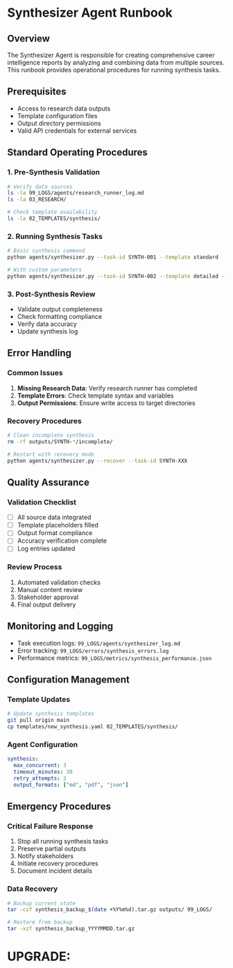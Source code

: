 # Synthesizer Agent Runbook

## Overview

The Synthesizer Agent is responsible for creating comprehensive career intelligence reports by analyzing and combining data from multiple sources. This runbook provides operational procedures for running synthesis tasks.

## Prerequisites

- Access to research data outputs
- Template configuration files
- Output directory permissions
- Valid API credentials for external services

## Standard Operating Procedures

### 1. Pre-Synthesis Validation

```bash
# Verify data sources
ls -la 99_LOGS/agents/research_runner_log.md
ls -la 03_RESEARCH/

# Check template availability
ls -la 02_TEMPLATES/synthesis/
```

### 2. Running Synthesis Tasks

```bash
# Basic synthesis command
python agents/synthesizer.py --task-id SYNTH-001 --template standard

# With custom parameters
python agents/synthesizer.py --task-id SYNTH-002 --template detailed --output-format pdf
```

### 3. Post-Synthesis Review

- Validate output completeness
- Check formatting compliance
- Verify data accuracy
- Update synthesis log

## Error Handling

### Common Issues

1. **Missing Research Data**: Verify research runner has completed
2. **Template Errors**: Check template syntax and variables
3. **Output Permissions**: Ensure write access to target directories

### Recovery Procedures

```bash
# Clean incomplete synthesis
rm -rf outputs/SYNTH-*/incomplete/

# Restart with recovery mode
python agents/synthesizer.py --recover --task-id SYNTH-XXX
```

## Quality Assurance

### Validation Checklist

- [ ] All source data integrated
- [ ] Template placeholders filled
- [ ] Output format compliance
- [ ] Accuracy verification complete
- [ ] Log entries updated

### Review Process

1. Automated validation checks
2. Manual content review
3. Stakeholder approval
4. Final output delivery

## Monitoring and Logging

- Task execution logs: `99_LOGS/agents/synthesizer_log.md`
- Error tracking: `99_LOGS/errors/synthesis_errors.log`
- Performance metrics: `99_LOGS/metrics/synthesis_performance.json`

## Configuration Management

### Template Updates

```bash
# Update synthesis templates
git pull origin main
cp templates/new_synthesis.yaml 02_TEMPLATES/synthesis/
```

### Agent Configuration

```yaml
synthesis:
  max_concurrent: 3
  timeout_minutes: 30
  retry_attempts: 2
  output_formats: ["md", "pdf", "json"]
```

## Emergency Procedures

### Critical Failure Response

1. Stop all running synthesis tasks
2. Preserve partial outputs
3. Notify stakeholders
4. Initiate recovery procedures
5. Document incident details

### Data Recovery

```bash
# Backup current state
tar -czf synthesis_backup_$(date +%Y%m%d).tar.gz outputs/ 99_LOGS/

# Restore from backup
tar -xzf synthesis_backup_YYYYMMDD.tar.gz
```

# UPGRADE:
